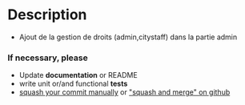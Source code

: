 # Description
- Ajout de la gestion de droits (admin,citystaff) dans la partie admin

### If necessary, please
* Update **documentation** or README
* write unit or/and functional **tests**
* [squash your commit manually](https://stackoverflow.com/a/5189600/3535853) or ["squash and merge" on github](https://help.github.com/en/articles/merging-a-pull-request)
